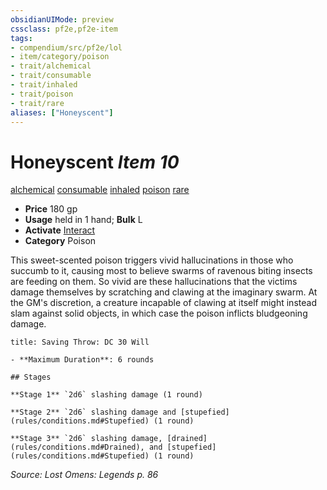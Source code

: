 ```yaml
---
obsidianUIMode: preview
cssclass: pf2e,pf2e-item
tags:
- compendium/src/pf2e/lol
- item/category/poison
- trait/alchemical
- trait/consumable
- trait/inhaled
- trait/poison
- trait/rare
aliases: ["Honeyscent"]
---
```

# Honeyscent *Item 10*  
[alchemical](rules/traits/alchemical.md "Alchemical Item Trait")  [consumable](rules/traits/consumable.md "Consumable Item Trait")  [inhaled](rules/traits/inhaled.md "Inhaled Item Trait")  [poison](rules/traits/poison.md "Poison Effect Trait")  [rare](rules/traits/rare.md "Rare Rarity Trait")  

- **Price** 180 gp
- **Usage** held in 1 hand; **Bulk** L
- **Activate** [Interact](rules/actions/interact.md)
- **Category** Poison

This sweet-scented poison triggers vivid hallucinations in those who succumb to it, causing most to believe swarms of ravenous biting insects are feeding on them. So vivid are these hallucinations that the victims damage themselves by scratching and clawing at the imaginary swarm. At the GM's discretion, a creature incapable of clawing at itself might instead slam against solid objects, in which case the poison inflicts bludgeoning damage.

```ad-inline-affliction
title: Saving Throw: DC 30 Will

- **Maximum Duration**: 6 rounds

## Stages

**Stage 1** `2d6` slashing damage (1 round)

**Stage 2** `2d6` slashing damage and [stupefied](rules/conditions.md#Stupefied) (1 round)

**Stage 3** `2d6` slashing damage, [drained](rules/conditions.md#Drained), and [stupefied](rules/conditions.md#Stupefied) (1 round)
```

*Source: Lost Omens: Legends p. 86*